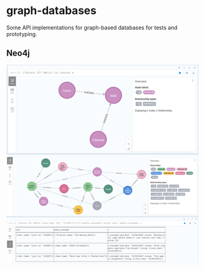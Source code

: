 # graph-databases

Some API implementations for graph-based databases for tests and prototyping.

## Neo4j
[
  ![Neo4j demo](docs/neo4j-1.png)
](/neo4j/README.md)
[
  ![Neo4j demo 2](docs/neo4j-2.png)
](/neo4j/README.md)
